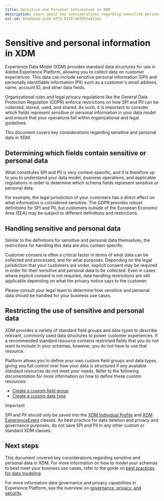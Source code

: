 ```yaml
---
title: Sensitive and Personal Information in XDM
description: Learn about key considerations regarding sensitive personal information (SPI) and personally identifiable information (PII) in Experience Data Model (XDM).
exl-id: 92a8b6ad-3c45-4772-8178-60f857ab13e2
---
```

# Sensitive and personal information in XDM

Experience Data Model (XDM) provides standard data structures for use in Adobe Experience Platform, allowing you to collect data on customer experiences. This data can include sensitive personal information (SPI) and personally identifiable information (PII) such as a customer's email address, name, account ID, and other data fields.

Organizational rules and legal privacy regulations like the General Data Protection Regulation (GDPR) enforce restrictions on how SPI and PII can be collected, stored, used, and shared. As such, it is important to consider which fields represent sensitive or personal information in your data model and ensure that your operations fall within organizational and legal guidelines.

This document covers key considerations regarding sensitive and personal data in XDM.

## Determining which fields contain sensitive or personal data

What constitutes SPI and PII is very context-specific, and it is therefore up to you to understand your data model, business operations, and applicable regulations in order to determine which schema fields represent sensitive or personal data.

For example, the legal jurisdiction of your customers has a direct effect on what information is considered sensitive. The GDPR provides robust definitions for SPI and PII, but customers outside of the European Economic Area (EEA) may be subject to different definitions and restrictions.

## Handling sensitive and personal data

Similar to the definitions for sensitive and personal data themselves, the restrictions for handling this data are also context-specific.

Customer consent is often a critical factor in terms of what data can be collected and processed, and for what purposes. Depending on the legal jurisdiction that your customers are under, explicit consent may be required in order for their sensitive and personal data to be collected. Even in cases where explicit consent is not required, data handling restrictions are still applicable depending on what the privacy notice says to the customer.

Please consult your legal team to determine how sensitive and personal data should be handled for your business use cases.

## Restricting the use of sensitive and personal data

XDM provides a variety of standard field groups and data types to describe relevant, commonly used data structures to power customer experiences. If a recommended standard resource contains restricted fields that you do not want to include in your schemas, however, you do not have to use that resource.

Platform allows you to define your own custom field groups and data types, giving you full control over how your data is structured if any available standard resources do not meet your needs. Refer to the following documentation for more information on how to define these custom resources:

* [Create a custom field group](../ui/resources/field-groups.md#create)
* [Create a custom data type](../ui/resources/data-types.md#create)

<!-- (To include once features are available)
* Marking fields as sensitive
* Remove fields from standard field groups pre-ingestion
* Deprecate fields post-ingestion
-->

>[!IMPORTANT]
>
>SPI and PII should only be saved into the [XDM Individual Profile](../classes/individual-profile.md) and [XDM ExperienceEvent](../classes/experienceevent.md) classes. As best practice for data deletion and privacy and governance purposes, do not save SPI and PII in any other custom or standard XDM classes.

## Next steps

This document covered key considerations regarding sensitive and personal data in XDM. For more information on how to model your schemas to best meet your business use cases, refer to the guide on [best practices for data modeling](./best-practices.md).

For more information data governance and privacy capabilities in Experience Platform, see the overview on [governance, privacy, and security](../../landing/governance-privacy-security/overview.md).
